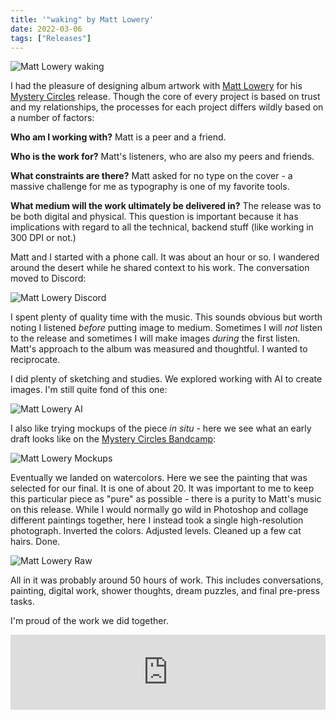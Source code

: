 ```yaml
---
title: '"waking" by Matt Lowery'
date: 2022-03-06
tags: ["Releases"]
---
```


![Matt Lowery waking](/images/matt-lowery-waking.jpg)

I had the pleasure of designing album artwork with [Matt Lowery](https://mattlowery.bandcamp.com/album/waking) for his [Mystery Circles](https://mysterycircles.com/) release. Though the core of every project is based on trust and my relationships, the processes for each project differs wildly based on a number of factors:

**Who am I working with?** Matt is a peer and a friend.

**Who is the work for?** Matt's listeners, who are also my peers and friends.

**What constraints are there?** Matt asked for no type on the cover - a massive challenge for me as typography is one of my favorite tools.

**What medium will the work ultimately be delivered in?** The release was to be both digital and physical. This question is important because it has implications with regard to all the technical, backend stuff (like working in 300 DPI or not.)

Matt and I started with a phone call. It was about an hour or so. I wandered around the desert while he shared context to his work. The conversation moved to Discord:

![Matt Lowery Discord](/images/matt-lowery-discord.png)

I spent plenty of quality time with the music. This sounds obvious but worth noting I listened _before_ putting image to medium. Sometimes I will _not_ listen to the release and sometimes I will make images _during_ the first listen. Matt's approach to the album was measured and thoughtful. I wanted to reciprocate.

I did plenty of sketching and studies. We explored working with AI to create images. I'm still quite fond of this one:

![Matt Lowery AI](/images/matt-lowery-ai.jpg)

I also like trying mockups of the piece _in situ_ - here we see what an early draft looks like on the [Mystery Circles Bandcamp](https://mysterycircles.bandcamp.com/):

![Matt Lowery Mockups](/images/matt-lowery-mockups.jpg)

Eventually we landed on watercolors. Here we see the painting that was selected for our final. It is one of about 20. It was important to me to keep this particular piece as "pure" as possible - there is a purity to Matt's music on this release. While I would normally go wild in Photoshop and collage different paintings together, here I instead took a single high-resolution photograph. Inverted the colors. Adjusted levels. Cleaned up a few cat hairs. Done.

![Matt Lowery Raw](/images/matt-lowery-raw.jpg)

All in it was probably around 50 hours of work. This includes conversations, painting, digital work, shower thoughts, dream puzzles, and final pre-press tasks.

I'm proud of the work we did together.

<iframe style="border: 0; width: 100%; height: 120px;" src="https://bandcamp.com/EmbeddedPlayer/album=42238277/size=large/bgcol=333333/linkcol=0f91ff/tracklist=false/artwork=small/transparent=true/" seamless><a href="https://mattlowery.bandcamp.com/album/waking">Waking by Matt Lowery</a></iframe>
